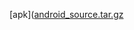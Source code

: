 [apk]([android_source.tar.gz](https://github.com/user-attachments/files/19556913/android_source.tar.gz)
